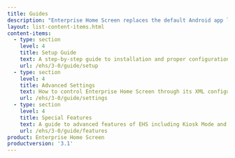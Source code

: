 ```yaml
---
title: Guides
description: "Enterprise Home Screen replaces the default Android app launcher and home screen with a secure launcher that's easy to configure and lock down. The following guides provide all the information required to customize this powerful tool for the specific needs of any enterprise or department."
layout: list-content-items.html
content-items:
  - type: section
    level: 4
    title: Setup Guide
    text: A step-by-step guide to installation and proper configuration of Enterprise Home Screen on a device
    url: /ehs/3-0/guide/setup
  - type: section
    level: 4
    title: Advanced Settings
    text: How to control Enterprise Home Screen through its XML configuration file
    url: /ehs/3-0/guide/settings
  - type: section
    level: 4
    title: Special Features
    text: A guide to advanced features of EHS including Kiosk Mode and device logging
    url: /ehs/3-0/guide/features
product: Enterprise Home Screen
productversion: '3.1'
---
```















